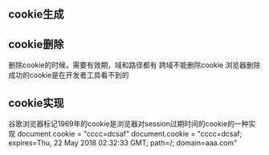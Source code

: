 ## cookie生成

## cookie删除
删除cookie的时候，需要有效期，域和路径都有
跨域不能删除cookie
浏览器删除成功的cookie是在开发者工具看不到的

## cookie实现
谷歌浏览器标记1969年的cookie是浏览器对session过期时间的cookie的一种实现
document.cookie = "cccc=dcsaf"
document.cookie = "cccc=dcsaf; expires=Thu, 22 May 2018 02:32:33 GMT; path=/; domain=aaa.com"
